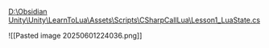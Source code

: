 [D:\Obsidian Unity\Unity\LearnToLua\Assets\Scripts\CSharpCallLua\Lesson1_LuaState.cs](file:///d%3A/Obsidian%20Unity/Unity/LearnToLua/Assets/Scripts/CSharpCallLua/Lesson1_LuaState.cs)

![[Pasted image 20250601224036.png]]

